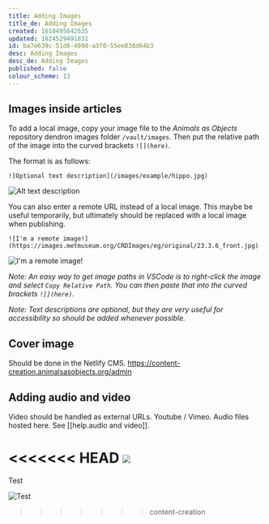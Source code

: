 ```yaml
---
title: Adding Images
title_de: Adding Images
created: 1618495642535
updated: 1624529491831
id: ba7e639c-51d0-499d-a3f0-55ee838d64b3
desc: Adding Images
desc_de: Adding Images
published: false
colour_scheme: 13
---
```


## Images inside articles

To add a local image, copy your image file to the *Animals as Objects* repository dendron images folder `/vault/images`. Then put the relative path of the image into the curved brackets `![](here)`. 

The format is as follows:

`![Optional text description](/images/example/hippo.jpg)`

![Alt text description](/images/example/hippo.jpg)

You can also enter a remote URL instead of a local image. This maybe be useful temporarily, but ultimately should be replaced with a local image when publishing.

`![I'm a remote image!](https://images.metmuseum.org/CRDImages/eg/original/23.3.6_front.jpg)`

![I'm a remote image!](https://images.metmuseum.org/CRDImages/eg/original/23.3.6_front.jpg)

*Note: An easy way to get image paths in VSCode is to right-click the image and select `Copy Relative Path`. You can then paste that into the curved brackets `![](here)`.*

*Note: Text descriptions are optional, but they are very useful for accessibility so should be added whenever possible.*

## Cover image

Should be done in the Netlify CMS. 
https://content-creation.animalsasobjects.org/admin


## Adding audio and video

Video should be handled as external URLs. Youtube / Vimeo. Audio files hosted here. See [[help.audio and video]].



<<<<<<< HEAD
![](/images/tn-jpl1978-72dpi.jpg)
=======
Test

![Test](/images/caspar_david_friedrich_-_the_grosse_gehege_near_dresden_-_google_art_project.jpg "Caspar David Friedrich Dresden")
>>>>>>> content-creation
